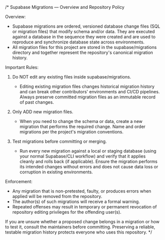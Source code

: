 /*
Supabase Migrations — Overview and Repository Policy

Overview:
- Supabase migrations are ordered, versioned database change files (SQL or migration files) that modify schema and/or data. They are executed against a database in the sequence they were created and are used to reproduce and synchronize database state across environments.
- All migration files for this project are stored in the supabase/migrations directory and together represent the repository's canonical migration history.

Important Rules:
1. Do NOT edit any existing files inside supabase/migrations.
    - Editing existing migration files changes historical migration history and can break other contributors' environments and CI/CD pipelines. Always preserve committed migration files as an immutable record of past changes.

2. Only ADD new migration files.
    - When you need to change the schema or data, create a new migration that performs the required change. Name and order migrations per the project's migration conventions.

3. Test migrations before committing or merging.
    - Run every new migration against a local or staging database (using your normal Supabase/CLI workflow) and verify that it applies cleanly and rolls back (if applicable). Ensure the migration performs its intended changes without errors and does not cause data loss or corruption in existing environments.

Enforcement:
- Any migration that is non-pretested, faulty, or produces errors when applied will be removed from the repository.
- The author(s) of such migrations will receive a formal warning.
- Repeated offenses may result in temporary or permanent revocation of repository editing privileges for the offending user(s).

If you are unsure whether a proposed change belongs in a migration or how to test it, consult the maintainers before committing. Preserving a reliable, testable migration history protects everyone who uses this repository.
*/